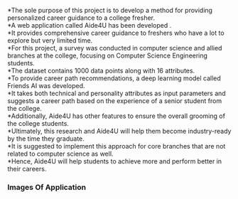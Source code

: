 *The sole purpose of this project is to develop a method for providing personalized career guidance to a college fresher.<br />
*A web application called Aide4U has been developed . <br />
*It provides comprehensive career guidance to freshers who have a lot to explore but very limited time.<br />
*For this project, a survey was conducted in computer science and allied branches at the college, focusing on Computer Science Engineering students. <br />
*The dataset contains 1000 data points along with 16 attributes.<br />
*To provide career path recommendations, a deep learning model called Friends AI was developed. <br />
*It takes both technical and personality attributes as input parameters and suggests a career path based on the experience of a senior student from the college. <br />
*Additionally, Aide4U has other features to ensure the overall grooming of the college students. <br />
*Ultimately, this research and Aide4U will help them become industry-ready by the time they graduate. <br />
*It is suggested to implement this approach for core branches that are not related to computer science as well. <br />
*Hence, Aide4U will help students to achieve more and perform better in their careers.


### Images Of Application
